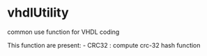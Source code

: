 # vhdlUtility
common use function for VHDL coding

This function are present:
    - CRC32 : compute crc-32 hash function